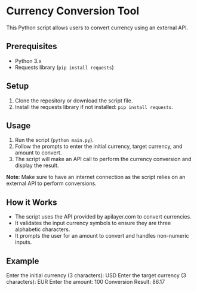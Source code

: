 # Currency Conversion Tool

This Python script allows users to convert currency using an external API.

## Prerequisites

- Python 3.x
- Requests library (`pip install requests`)

## Setup

1. Clone the repository or download the script file.
2. Install the requests library if not installed: `pip install requests`.

## Usage

1. Run the script (`python main.py`).
2. Follow the prompts to enter the initial currency, target currency, and amount to convert.
3. The script will make an API call to perform the currency conversion and display the result.

**Note**: Make sure to have an internet connection as the script relies on an external API to perform conversions.

## How it Works

- The script uses the API provided by apilayer.com to convert currencies.
- It validates the input currency symbols to ensure they are three alphabetic characters.
- It prompts the user for an amount to convert and handles non-numeric inputs.

## Example

Enter the initial currency (3 characters): USD
Enter the target currency (3 characters): EUR
Enter the amount: 100
Conversion Result: 86.17
